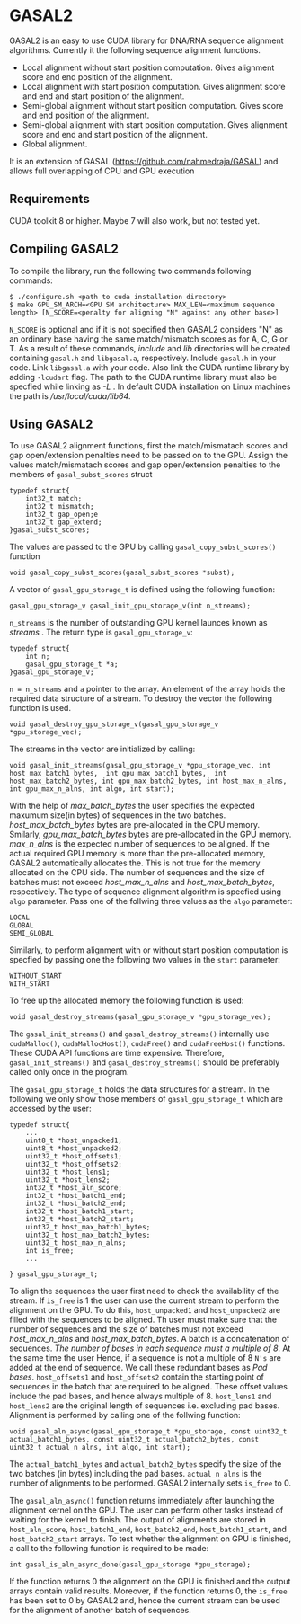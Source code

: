 
# GASAL2

GASAL2 is an easy to use CUDA library for DNA/RNA sequence alignment algorithms. Currently it the following sequence alignment functions.
- Local alignment without start position computation. Gives alignment score and end position of the alignment.
- Local alignment with start position computation. Gives alignment score and end and start position of the alignment.
- Semi-global alignment without start position computation. Gives score and end position of the alignment.
- Semi-global alignment with start position computation. Gives alignment score and end and start position of the alignment.
- Global alignment.

It is an extension of GASAL (https://github.com/nahmedraja/GASAL) and allows full overlapping of CPU and GPU execution

## Requirements
CUDA toolkit 8 or higher. Maybe 7 will also work, but not tested yet. 

## Compiling GASAL2
To compile the library, run the following two commands following commands:

```
$ ./configure.sh <path to cuda installation directory>
$ make GPU_SM_ARCH=<GPU SM architecture> MAX_LEN=<maximum sequence length> [N_SCORE=<penalty for aligning "N" against any other base>]
```

`N_SCORE` is optional and if it is not specified then GASAL2 considers "N" as an ordinary base having the same match/mismatch scores as for A, C, G or T. As a result of these commands, *include* and *lib* directories will be created containing `gasal.h` and `libgasal.a`, respectively. Include `gasal.h` in your code. Link `libgasal.a` with your code. Also link the CUDA runtime library by adding `-lcudart` flag. The path to the CUDA runtime library must also be specfied while linking as *-L <path to CUDA lib64 directory>*. In default CUDA installation on Linux machines the path is */usr/local/cuda/lib64*.

## Using GASAL2
To use GASAL2  alignment functions, first the match/mismatach scores and gap open/extension penalties need to be passed on to the GPU. Assign the values match/mismatach scores and gap open/extension penalties to the members of `gasal_subst_scores` struct

```
typedef struct{
	int32_t match;
	int32_t mismatch;
	int32_t gap_open;e
	int32_t gap_extend;
}gasal_subst_scores;
```

The values are passed to the GPU by calling `gasal_copy_subst_scores()` function

```
void gasal_copy_subst_scores(gasal_subst_scores *subst);
```

A vector of `gasal_gpu_storage_t` is defined using the following function:

```
gasal_gpu_storage_v gasal_init_gpu_storage_v(int n_streams);
```

`n_streams` is the number of outstanding GPU kernel launces known as *streams* . The return type is `gasal_gpu_storage_v`:

```
typedef struct{
	int n;
	gasal_gpu_storage_t *a;
}gasal_gpu_storage_v;
```

`n = n_streams` and `a` pointer to the array. An element of the array holds the required data structure of a stream. To destroy the vector the following function is used.

```
void gasal_destroy_gpu_storage_v(gasal_gpu_storage_v *gpu_storage_vec);
```

The streams in the vector are initialized by calling:

```
void gasal_init_streams(gasal_gpu_storage_v *gpu_storage_vec, int host_max_batch1_bytes,  int gpu_max_batch1_bytes,  int host_max_batch2_bytes, int gpu_max_batch2_bytes, int host_max_n_alns, int gpu_max_n_alns, int algo, int start);
```

With the help of *max_batch_bytes* the user specifies the expected maxumum size(in bytes) of sequences in the two batches. *host_max_batch_bytes* bytes are pre-allocated in the CPU memory. Smilarly, *gpu_max_batch_bytes* bytes are pre-allocated in the GPU memory. *max_n_alns* is the expected number of sequences to be aligned. If the actual required GPU memory is more than the pre-allocated memory, GASAL2 automatically allocates the. This is not true for the memory allocated on the CPU side. The number of sequences and the size of batches must not exceed *host_max_n_alns* and *host_max_batch_bytes*, respectively.  The type of sequence alignment algorithm is specfied using `algo` parameter. Pass one of the follwing three values as the `algo` parameter:

```
LOCAL
GLOBAL
SEMI_GLOBAL
```

Similarly, to perform alignment with or without start position computation is specfied by passing one the following two values in the `start` parameter:

```
WITHOUT_START
WITH_START
```

To free up the allocated memory the following function is used:

```
void gasal_destroy_streams(gasal_gpu_storage_v *gpu_storage_vec);
```

The `gasal_init_streams()` and `gasal_destroy_streams()` internally use `cudaMalloc()`, `cudaMallocHost()`, `cudaFree()` and `cudaFreeHost()` functions. These CUDA API functions are time expensive. Therefore, `gasal_init_streams()` and `gasal_destroy_streams()` should be preferably called only once in the program.

The `gasal_gpu_storage_t` holds the data structures for a stream. In the following we only show those members of `gasal_gpu_storage_t` which are accessed by the user:

```
typedef struct{
	...
	uint8_t *host_unpacked1;
	uint8_t *host_unpacked2;
	uint32_t *host_offsets1;
	uint32_t *host_offsets2;
	uint32_t *host_lens1;
	uint32_t *host_lens2;
	int32_t *host_aln_score;
	int32_t *host_batch1_end;
	int32_t *host_batch2_end;
	int32_t *host_batch1_start;
	int32_t *host_batch2_start;
	uint32_t host_max_batch1_bytes;
	uint32_t host_max_batch2_bytes;
	uint32_t host_max_n_alns;
	int is_free;
	...

} gasal_gpu_storage_t;
```

To align the sequences the user first need to check the availability of the stream. If `is_free` is  1 the user can use the current stream to perform the alignment on the GPU. To do this, `host_unpacked1` and `host_unpacked2` are filled with the sequences to be aligned. Th user must make sure that the number of sequences and the size of batches must not exceed *host_max_n_alns* and *host_max_batch_bytes*.  A batch is a concatenation of sequences. *The number of bases in each sequence must a multiple of 8*. At the same time the user Hence, if a sequence is not a multiple of 8 `N's` are added at the end of sequence. We call these redundant bases as *Pad bases*. `host_offsets1` and `host_offsets2` contain the starting point of sequences in the batch that are required to be aligned. These offset values include the pad bases, and hence always multiple of 8. `host_lens1` and `host_lens2` are the original length of sequences i.e. excluding pad bases. Alignment is performed by calling one of the follwing function:

```
void gasal_aln_async(gasal_gpu_storage_t *gpu_storage, const uint32_t actual_batch1_bytes, const uint32_t actual_batch2_bytes, const uint32_t actual_n_alns, int algo, int start);
```


The `actual_batch1_bytes` and `actual_batch2_bytes` specify the size of the two batches (in bytes) including the pad bases. `actual_n_alns` is the number of alignments to be performed. GASAL2 internally sets `is_free` to 0.


The `gasal_aln_async()` function returns immediately after launching the alignment kernel on the GPU. The user can perform other tasks instead of waiting for the kernel to finish. The output of alignments are stored in `host_aln_score`, `host_batch1_end`, `host_batch2_end`, `host_batch1_start`, and `host_batch2_start` arrays. To test whether the alignment on GPU is finished, a call to the following function is required to be made:

```
int gasal_is_aln_async_done(gasal_gpu_storage *gpu_storage);
```
If the function returns 0 the alignment on the GPU is finished and the  output arrays contain valid results. Moreover, if the function returns 0, the `is_free` has been set to 0 by GASAL2 and, hence the current stream can be used for the alignment of another batch of sequences. 




